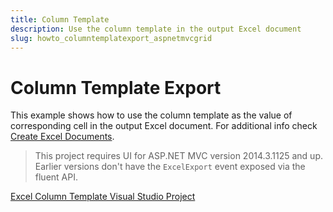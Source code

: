 ```yaml
---
title: Column Template
description: Use the column template in the output Excel document
slug: howto_columntemplatexport_aspnetmvcgrid
---
```


# Column Template Export

This example shows how to use the column template as the value of corresponding cell in the output Excel document.
For additional info check [Create Excel Documents](/framework/excel/introduction#create-excel-document).

> This project requires UI for ASP.NET MVC version 2014.3.1125 and up. Earlier versions don't have the `ExcelExport` event exposed via the fluent API.

[Excel Column Template Visual Studio Project](https://github.com/telerik/ui-for-aspnet-mvc-examples/tree/master/grid/column-template-excel)
